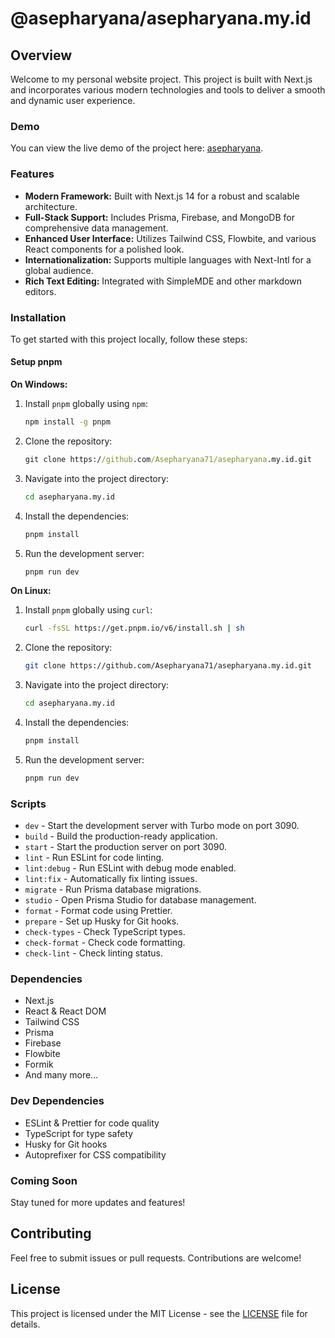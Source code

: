 # @asepharyana/asepharyana.my.id

## Overview

Welcome to my personal website project. This project is built with Next.js and incorporates various modern technologies and tools to deliver a smooth and dynamic user experience.

### Demo

You can view the live demo of the project here: [asepharyana](https://asepharyana.my.id).

### Features

- **Modern Framework:** Built with Next.js 14 for a robust and scalable architecture.
- **Full-Stack Support:** Includes Prisma, Firebase, and MongoDB for comprehensive data management.
- **Enhanced User Interface:** Utilizes Tailwind CSS, Flowbite, and various React components for a polished look.
- **Internationalization:** Supports multiple languages with Next-Intl for a global audience.
- **Rich Text Editing:** Integrated with SimpleMDE and other markdown editors.

### Installation

To get started with this project locally, follow these steps:

#### Setup pnpm

**On Windows:**

1. Install `pnpm` globally using `npm`:

    ```cmd
    npm install -g pnpm
    ```

2. Clone the repository:

    ```cmd
    git clone https://github.com/Asepharyana71/asepharyana.my.id.git
    ```

3. Navigate into the project directory:

    ```cmd
    cd asepharyana.my.id
    ```

4. Install the dependencies:

    ```cmd
    pnpm install
    ```

5. Run the development server:

    ```cmd
    pnpm run dev
    ```

**On Linux:**

1. Install `pnpm` globally using `curl`:

    ```bash
    curl -fsSL https://get.pnpm.io/v6/install.sh | sh
    ```

2. Clone the repository:

    ```bash
    git clone https://github.com/Asepharyana71/asepharyana.my.id.git
    ```

3. Navigate into the project directory:

    ```bash
    cd asepharyana.my.id
    ```

4. Install the dependencies:

    ```bash
    pnpm install
    ```

5. Run the development server:

    ```bash
    pnpm run dev
    ```

### Scripts

- `dev` - Start the development server with Turbo mode on port 3090.
- `build` - Build the production-ready application.
- `start` - Start the production server on port 3090.
- `lint` - Run ESLint for code linting.
- `lint:debug` - Run ESLint with debug mode enabled.
- `lint:fix` - Automatically fix linting issues.
- `migrate` - Run Prisma database migrations.
- `studio` - Open Prisma Studio for database management.
- `format` - Format code using Prettier.
- `prepare` - Set up Husky for Git hooks.
- `check-types` - Check TypeScript types.
- `check-format` - Check code formatting.
- `check-lint` - Check linting status.

### Dependencies

- Next.js
- React & React DOM
- Tailwind CSS
- Prisma
- Firebase
- Flowbite
- Formik
- And many more...

### Dev Dependencies

- ESLint & Prettier for code quality
- TypeScript for type safety
- Husky for Git hooks
- Autoprefixer for CSS compatibility

### Coming Soon

Stay tuned for more updates and features!

## Contributing

Feel free to submit issues or pull requests. Contributions are welcome!

## License

This project is licensed under the MIT License - see the [LICENSE](LICENSE) file for details.
